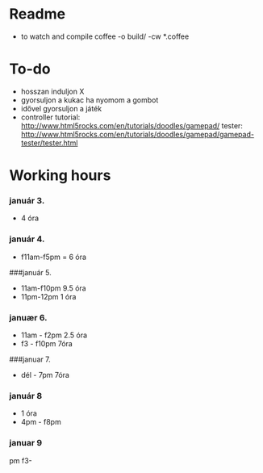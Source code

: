 
Readme
======

* to watch and compile
coffee -o build/ -cw *.coffee

To-do
=====
+ hosszan induljon X
+ gyorsuljon a kukac ha nyomom a gombot
+ idővel gyorsuljon a játék
+ controller
    tutorial: http://www.html5rocks.com/en/tutorials/doodles/gamepad/
    tester: http://www.html5rocks.com/en/tutorials/doodles/gamepad/gamepad-tester/tester.html

Working hours
=============

### január 3.
+ 4 óra

### január 4.
+ f11am-f5pm = 6 óra

###január 5.
+ 11am-f10pm   9.5 óra
+ 11pm-12pm    1 óra

### januær 6.
+ 11am - f2pm  2.5 óra
+ f3 - f10pm   7óra

###januar 7.
+ dél - 7pm   7óra

### január 8
+ 1 óra
+ 4pm - f8pm

### januar 9 
   pm f3- 